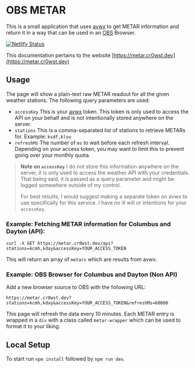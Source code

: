 # OBS METAR

This is a small application that uses [avwx](https://avwx.rest) to get METAR information and return it in a way that can be used in an [OBS](https://obsproject.com/) Browser.

[![Netlify Status](https://api.netlify.com/api/v1/badges/c59bc67f-6ac3-4a1b-92d1-918035fe3636/deploy-status)](https://app.netlify.com/sites/splendorous-trifle-8d0775/deploys)

This documentation pertains to the website [https://metar.cr0wst.dev](https://metar.cr0wst.dev)

## Usage

The page will show a plain-text raw METAR readout for all the given weather stations. The following query parameters are used:

- `accessKey` This is your [avwx](https://avwx.rest) token. This token is only used to access the API on your behalf and is not intentionally stored anywhere on the server.
- `stations` This is a comma-separated list of stations to retrieve METARs for. Example: `ksdf,klou`
- `refreshMs` The number of `ms` to wait before each refresh interval. Depending on your access token, you may want to limit this to prevent going over your monthly quota.

> **Note on `accessKey`** I do not store this information anywhere on the server, it is only used to access the weather API with your credentials. That being said, it is passed as a query parameter and might be logged somewhere outside of my control. 
> 
> For best results, I would suggest making a separate token on avwx to use specifically for this service. I have no ill will or intentions for your `accessKey`.
> 

### Example: Fetching METAR information for Columbus and Dayton (API):

```
curl -X GET https://metar.cr0wst.dev/api?stations=kcmh,kday&accessKey=YOUR_ACCESS_TOKEN
```

This will return an array of `metars` which are results from avwx.

### Example: OBS Browser for Columbus and Dayton (Non API)

Add a new browser source to OBS with the following URL:

```
https://metar.cr0wst.dev?stations=kcmh,kday&accessKey=YOUR_ACCESS_TOKEN&refreshMs=60000
```

This page will refresh the data every 10 minutes. Each METAR entry is wrapped in a `div` with a class called `metar-wrapper` which can be used to format it to your liking.

## Local Setup

To start run `npm install` followed by `npm run dev`.
